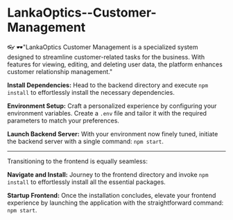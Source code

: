 # LankaOptics--Customer-Management
👓 🕶"LankaOptics Customer Management is a specialized system designed to streamline customer-related tasks for the business. With features for viewing, editing, and deleting user data, the platform enhances customer relationship management."

**Install Dependencies:** Head to the backend directory and execute `npm install` to effortlessly install the necessary dependencies.

**Environment Setup:** Craft a personalized experience by configuring your environment variables. Create a `.env` file and tailor it with the required parameters to match your preferences.

**Launch Backend Server:** With your environment now finely tuned, initiate the backend server with a single command: `npm start`.

---

Transitioning to the frontend is equally seamless:

**Navigate and Install:** Journey to the frontend directory and invoke `npm install` to effortlessly install all the essential packages.

**Startup Frontend:** Once the installation concludes, elevate your frontend experience by launching the application with the straightforward command: `npm start`.
